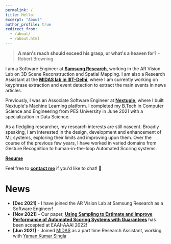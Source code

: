 ```yaml
---
permalink: /
title: Hello!
excerpt: "About"
author_profile: true
redirect_from: 
  - /about/
  - /about.html
---
```


> **A man's reach should exceed his grasp, or what's a heaven for?** - Robert Browning

I am a Software Engineer at [**Samsung Research**](https://www.research.samsung.com/), working in the AR Vision Lab on 3D Scene Reconstruction and Spatial Mapping. I am also a Research Assistant at the [**MIDAS lab in IIIT-Delhi**](http://midas.iiitd.edu.in/), where I am currently working on keyphrase extraction and event detection to extract the main events in news articles. 

Previously, I was an Associate Software Engineer at [**Nextuple**](https://www.nextuple.com/), where I built Nextuple's Machine Learning platform. I completed my B.Tech in Computer Science and Engineering from PES University in June 2021 with a specialization in Data Science.

As a fledgling researcher, my research interests are still nascent. Broadly speaking, I am interested in the design, development and enhancement of ML systems, exploring their limits and improving upon them. Over the course of the previous few years, I have worked in varied domains from Gesture Recognition to human-in-the-loop Automated Scoring systems.

[**Resume**](files/resume.pdf)

Feel free to [**contact me**](mailto:sriramsk1999@gmail.com) if you'd like to chat! :wave: 

News
======

- **[Dec 2021]** - I have joined the AR Vision Lab at Samsung Research as a Software Engineer!
- **[Nov 2021]** - Our paper, [**Using Sampling to Estimate and Improve Performance of Automated Scoring Systems with Guarantees**](https://arxiv.org/abs/2111.08906) has been accepted at EAAI-AAAI 2022!
- **[Jun 2021]** - Joined [MIDAS](http://midas.iiitd.edu.in/) as a part time Research Assistant, working with [Yaman Kumar Singla](https://sites.google.com/view/yaman-kumar/home)
